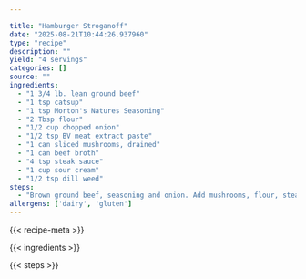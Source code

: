 ```yaml
---

title: "Hamburger Stroganoff"
date: "2025-08-21T10:44:26.937960"
type: "recipe"
description: ""
yield: "4 servings"
categories: []
source: ""
ingredients:
  - "1 3/4 lb. lean ground beef"
  - "1 tsp catsup"
  - "1 tsp Morton's Natures Seasoning"
  - "2 Tbsp flour"
  - "1/2 cup chopped onion"
  - "1/2 tsp BV meat extract paste"
  - "1 can sliced mushrooms, drained"
  - "1 can beef broth"
  - "4 tsp steak sauce"
  - "1 cup sour cream"
  - "1/2 tsp dill weed"
steps:
  - "Brown ground beef, seasoning and onion. Add mushrooms, flour, steak sauce, paste, dill weed, and catsup. Gradually stir in beef broth. Bring to boil. Reduce heat and stir in sour cream. Simmer 3 minutes. Serve over rice or noodles, or cook noodles, mix together and place in casserole and bake for 30 minutes at 350."
allergens: ['dairy', 'gluten']
---
```


{{< recipe-meta >}}

{{< ingredients >}}

{{< steps >}}

